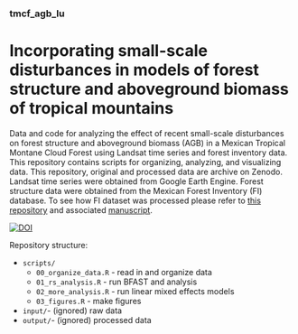 ### tmcf_agb_lu

# Incorporating small-scale disturbances in models of forest structure and aboveground biomass of tropical mountains

Data and code for analyzing the effect of recent small-scale disturbances on forest structure and aboveground biomass (AGB) in a Mexican Tropical Montane Cloud Forest using Landsat time series and forest inventory data.
This repository contains scripts for organizing, analyzing, and visualizing data.
This repository, original and processed data are archive on Zenodo.
Landsat time series were obtained from Google Earth Engine.
Forest structure data were obtained from the Mexican Forest Inventory (FI) database. To see how FI dataset was processed please refer to [this repository](https://github.com/adrianauscanga/nmo_cloudforest_landscapes) and associated [manuscript](https://doi.org/10.1007/s10021-023-00861-1).

[![DOI](https://zenodo.org/badge/479808985.svg)](https://zenodo.org/badge/latestdoi/479808985)

Repository structure:

* `scripts/`
  * `00_organize_data.R` - read in and organize data
  * `01_rs_analysis.R` - run BFAST and analysis
  * `02_more_analysis.R` - run linear mixed effects models
  * `03_figures.R` - make figures
* `input/`- (ignored) raw data
* `output/`- (ignored) processed data
  